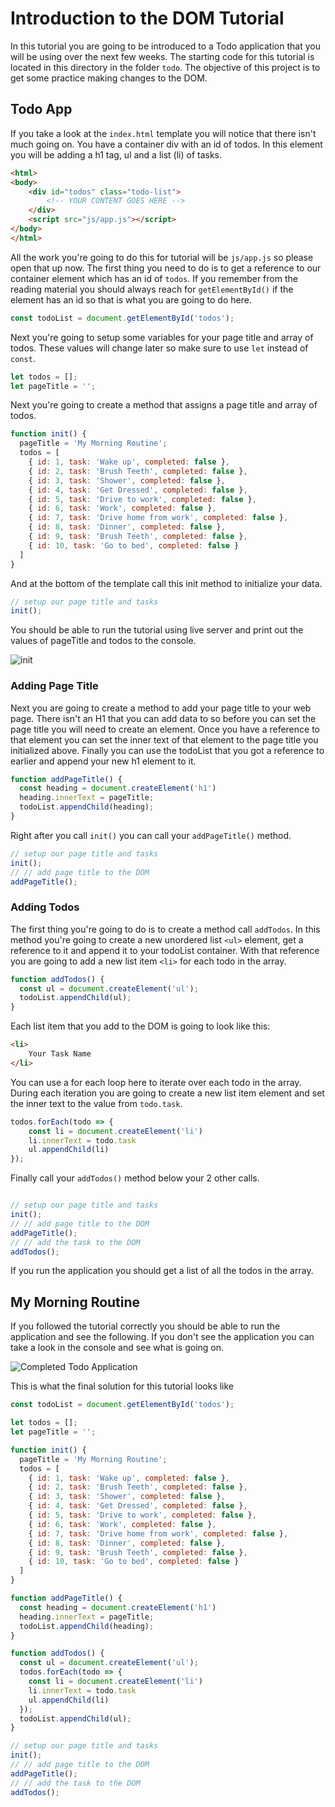 # Introduction to the DOM Tutorial

In this tutorial you are going to be introduced to a Todo application that you will be using over the next few weeks. The starting code for this tutorial is located in this directory in the folder `todo`. The objective of this project is to get some practice making changes to the DOM. 

## Todo App

If you take a look at the `index.html` template you will notice that there isn't much going on. You have a container div with an id of todos. In this element you will be adding a h1 tag, ul and a list (li) of tasks. 

```html
<html>
<body>
    <div id="todos" class="todo-list">
        <!-- YOUR CONTENT GOES HERE -->
    </div>
    <script src="js/app.js"></script>
</body>
</html>
```

All the work you're going to do this for tutorial will be `js/app.js` so please open that up now. The first thing you need to do is to get a reference to our container element which has an id of `todos`. If you remember from the reading material you should always reach for `getElementById()` if the element has an id so that is what you are going to do here.

```js
const todoList = document.getElementById('todos');
```

Next you're going to setup some variables for your page title and array of todos. These values will change later so make sure to use `let` instead of `const`.

```js
let todos = [];
let pageTitle = '';
```

Next you're going to create a method that assigns a page title and array of todos. 

```js
function init() {
  pageTitle = 'My Morning Routine';
  todos = [
    { id: 1, task: 'Wake up', completed: false },
    { id: 2, task: 'Brush Teeth', completed: false },
    { id: 3, task: 'Shower', completed: false },
    { id: 4, task: 'Get Dressed', completed: false },
    { id: 5, task: 'Drive to work', completed: false },
    { id: 6, task: 'Work', completed: false },
    { id: 7, task: 'Drive home from work', completed: false },
    { id: 8, task: 'Dinner', completed: false },
    { id: 9, task: 'Brush Teeth', completed: false },
    { id: 10, task: 'Go to bed', completed: false }
  ]
}
```

And at the bottom of the template call this init method to initialize your data. 

```js
// setup our page title and tasks
init();
```

You should be able to run the tutorial using live server and print out the values of pageTitle and todos to the console.

![init](img/init-console.png)

### Adding Page Title

Next you are going to create a method to add your page title to your web page. There isn't an H1 that you can add data to so before you can set the page title you will need to create an element. Once you have a reference to that element you can set the inner text of that element to the page title you initialized above. Finally you can use the todoList that you got a reference to earlier and append your new h1 element to it. 

```js
function addPageTitle() {
  const heading = document.createElement('h1')
  heading.innerText = pageTitle;
  todoList.appendChild(heading);
}
```

Right after you call `init()` you can call your `addPageTitle()` method. 

```js
// setup our page title and tasks
init();
// // add page title to the DOM
addPageTitle();
```

### Adding Todos

The first thing you're going to do is to create a method call `addTodos`. In this method you're going to create a new unordered list `<ul>` element, get a reference to it and append it to your todoList container. With that reference you are going to add a new list item `<li>` for each todo in the array. 

```js
function addTodos() {
  const ul = document.createElement('ul');
  todoList.appendChild(ul);
}
```

Each list item that you add to the DOM is going to look like this: 

``` html
<li>
    Your Task Name
</li>
```

You can use a for each loop here to iterate over each todo in the array. During each iteration you are going to create a new list item element and set the inner text to the value from `todo.task`.

```js
todos.forEach(todo => {
    const li = document.createElement('li')
    li.innerText = todo.task
    ul.appendChild(li)
});
```

Finally call your `addTodos()` method below your 2 other calls. 

```js

// setup our page title and tasks
init();
// // add page title to the DOM
addPageTitle();
// // add the task to the DOM
addTodos();
```

If you run the application you should get a list of all the todos in the array.

## My Morning Routine

If you followed the tutorial correctly you should be able to run the application and see the following. If you don't see the application you can take a look in the console and see what is going on.


![Completed Todo Application](img/todo-completed.png)

This is what the final solution for this tutorial looks like

```js
const todoList = document.getElementById('todos');

let todos = [];
let pageTitle = '';

function init() {
  pageTitle = 'My Morning Routine';
  todos = [
    { id: 1, task: 'Wake up', completed: false },
    { id: 2, task: 'Brush Teeth', completed: false },
    { id: 3, task: 'Shower', completed: false },
    { id: 4, task: 'Get Dressed', completed: false },
    { id: 5, task: 'Drive to work', completed: false },
    { id: 6, task: 'Work', completed: false },
    { id: 7, task: 'Drive home from work', completed: false },
    { id: 8, task: 'Dinner', completed: false },
    { id: 9, task: 'Brush Teeth', completed: false },
    { id: 10, task: 'Go to bed', completed: false }
  ]
}

function addPageTitle() {
  const heading = document.createElement('h1')
  heading.innerText = pageTitle;
  todoList.appendChild(heading);
}

function addTodos() {
  const ul = document.createElement('ul');
  todos.forEach(todo => {
    const li = document.createElement('li')
    li.innerText = todo.task
    ul.appendChild(li)
  });
  todoList.appendChild(ul);
}

// setup our page title and tasks
init();
// // add page title to the DOM
addPageTitle();
// // add the task to the DOM
addTodos();

```

